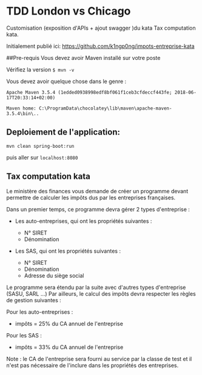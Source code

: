 # TDD London vs Chicago

Customisation (exposition d'APIs + ajout swagger )du kata Tax computation kata.

Initialement publié ici: https://github.com/k1ngp0ng/impots-entreprise-kata

##Pre-requis 
 Vous devez avoir Maven installé sur votre poste
 
 Vérifiez la version `$ mvn -v`
 
 Vous devez avoir quelque chose dans le genre :
 
 `Apache Maven 3.5.4 (1edded0938998edf8bf061f1ceb3cfdeccf443fe; 2018-06-17T20:33:14+02:00)`
 
 `Maven home: C:\ProgramData\chocolatey\lib\maven\apache-maven-3.5.4\bin\..`
 

## Deploiement de l'application: 
`mvn clean spring-boot:run`

puis aller sur `localhost:8080`

## Tax computation kata

Le ministère des finances vous demande de créer un programme devant permettre de
calculer les impôts dus par les entreprises françaises.


Dans un premier temps, ce programme devra gérer 2 types d'entreprise :
* Les auto-entreprises, qui ont les propriétés suivantes :
   * N° SIRET
   * Dénomination

* Les SAS, qui ont les propriétés suivantes :
   * N° SIRET
   * Dénomination
   * Adresse du siège social

Le programme sera étendu par la suite avec d'autres types d'entreprise (SASU, SARL ...)
Par ailleurs, le calcul des impôts devra respecter les règles de gestion suivantes :

Pour les auto-entreprises :
* impôts = 25% du CA annuel de l'entreprise

Pour les SAS :
* impôts = 33% du CA annuel de l'entreprise

Note : le CA de l'entreprise sera fourni au service par la classe de test et il n'est pas
nécessaire de l'inclure dans les propriétés des entreprises.
